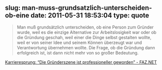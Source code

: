 slug: man-muss-grundsatzlich-unterscheiden-ob-eine
date: 2011-05-31 18:53:04
type: quote
---

> Man muß grundsätzlich unterscheiden, ob eine Person zum Gründer wurde, weil es die einzige Alternative zur Arbeitslosigkeit war oder ob die Gründung geschah, weil einer die Dinge selbst gestalten wollte, weil er von seiner Idee und seinem Können überzeugt war und Verantwortung übernehmen wollte. Die Frage, ob die Gründung dann erfolgreich ist, ist dann nicht mehr von so großer Bedeutung.

[Karrieresprung: “Die Gründerszene ist professioneller geworden” - FAZ.NET](http://www.faz.net/artikel/C30350/karrieresprung-die-gruenderszene-ist-professioneller-geworden-30012242.html)
